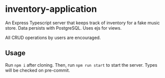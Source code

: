 # inventory-application

An Express Typescript server that keeps track of inventory for a fake music store. Data persists with PostgreSQL. Uses ejs for views.

All CRUD operations by users are encouraged.

## Usage

Run `npm i` after cloning. Then, run `npm run start` to start the server. Types will be checked on pre-commit.

